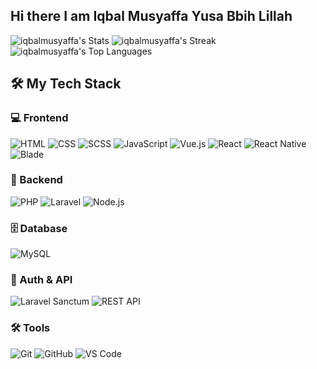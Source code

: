 ## Hi there I am Iqbal Musyaffa Yusa Bbih Lillah

<!--
**iqbalmusyaffa/iqbalmusyaffa** is a ✨ _special_ ✨ repository because its `README.md` (this file) appears on your GitHub profile.

Here are some ideas to get you started:

- 🔭 I’m currently working on ...
- 🌱 I’m currently learning ...
- 👯 I’m looking to collaborate on ...
- 🤔 I’m looking for help with ...
- 💬 Ask me about ...
- 📫 How to reach me: ...
- 😄 Pronouns: ...
- ⚡ Fun fact: ...
-->
![iqbalmusyaffa's Stats](https://github-readme-stats.vercel.app/api?username=iqbalmusyaffa&theme=vue-dark&show_icons=true&hide_border=false&count_private=true)
![iqbalmusyaffa's Streak](https://github-readme-streak-stats.herokuapp.com/?user=iqbalmusyaffa&theme=vue-dark&hide_border=false)
![iqbalmusyaffa's Top Languages](https://github-readme-stats.vercel.app/api/top-langs/?username=iqbalmusyaffa&theme=vue-dark&show_icons=true&hide_border=false&layout=compact)
## 🛠 My Tech Stack

### 💻 Frontend
![HTML](https://img.shields.io/badge/HTML-E34F26?style=flat-square&logo=html5&logoColor=white)
![CSS](https://img.shields.io/badge/CSS-1572B6?style=flat-square&logo=css3&logoColor=white)
![SCSS](https://img.shields.io/badge/SCSS-CC6699?style=flat-square&logo=sass&logoColor=white)
![JavaScript](https://img.shields.io/badge/JavaScript-F7DF1E?style=flat-square&logo=javascript&logoColor=black)
![Vue.js](https://img.shields.io/badge/Vue.js-4FC08D?style=flat-square&logo=vue.js&logoColor=white)
![React](https://img.shields.io/badge/React-61DAFB?style=flat-square&logo=react&logoColor=black)
![React Native](https://img.shields.io/badge/React%20Native-61DAFB?style=flat-square&logo=react&logoColor=black)
![Blade](https://img.shields.io/badge/Blade-Laravel%20Template-FF2D20?style=flat-square&logo=laravel&logoColor=white)

### 🧠 Backend
![PHP](https://img.shields.io/badge/PHP-777BB4?style=flat-square&logo=php&logoColor=white)
![Laravel](https://img.shields.io/badge/Laravel-FF2D20?style=flat-square&logo=laravel&logoColor=white)
![Node.js](https://img.shields.io/badge/Node.js-339933?style=flat-square&logo=node.js&logoColor=white)

### 🗄 Database
![MySQL](https://img.shields.io/badge/MySQL-4479A1?style=flat-square&logo=mysql&logoColor=white)

### 🔐 Auth & API
![Laravel Sanctum](https://img.shields.io/badge/Laravel%20Sanctum-FF2D20?style=flat-square&logo=laravel&logoColor=white)
![REST API](https://img.shields.io/badge/REST--API-000000?style=flat-square&logo=rest&logoColor=white)

### 🛠 Tools
![Git](https://img.shields.io/badge/Git-F05032?style=flat-square&logo=git&logoColor=white)
![GitHub](https://img.shields.io/badge/GitHub-181717?style=flat-square&logo=github&logoColor=white)
![VS Code](https://img.shields.io/badge/VSCode-007ACC?style=flat-square&logo=visual-studio-code&logoColor=white)

